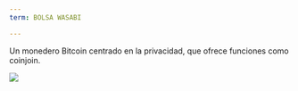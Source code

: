 ```yaml
---
term: BOLSA WASABI

---
```

Un monedero Bitcoin centrado en la privacidad, que ofrece funciones como coinjoin.

![](../../dictionnaire/assets/48.webp)